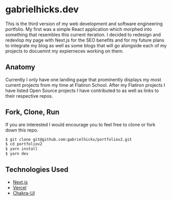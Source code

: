 # gabrielhicks.dev

This is the third version of my web development and software engineering portfolio. My first was a simple React application which morphed into something that resembles this current iteration. I decided to redesign and redevlop my page with Next.js for the SEO benefits and for my future plans to integrate my blog as well as some blogs that will go alongside each of my projects to docuemnt my expierneces working on them.

## Anatomy

Currently I only have one landing page that prominently displays my most current projects from my time at Flatiron School. After my Flatiron projects I have listed Open Source projects I have contributed to as well as links to their respective repos.

## Fork, Clone, Run

If you are interested I would encourage you to feel free to clone or fork down this repo.

```bash
$ git clone git@github.com:gabrielhicks/portfoliov2.git
$ cd portfoliov2
$ yarn install
$ yarn dev
```

## Technologies Used

- [Next.js](https://nextjs.org/)
- [Vercel](https://vercel.com)
- [Chakra-UI](https://chakra-ui.com/)
